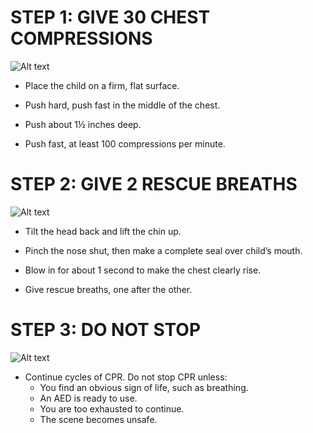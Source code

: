 # STEP 1: GIVE 30 CHEST COMPRESSIONS

![Alt text](\Images\ChildCPR\childCPR10.jpg)

- Place the child on a firm, flat surface.

- Push hard, push fast in the middle of the chest.

- Push about 1½ inches
  deep.

- Push fast, at least 100
  compressions per minute.

# STEP 2: GIVE 2 RESCUE BREATHS

![Alt text](\Images\ChildChoking\childChoking12.jpg)

- Tilt the head back and lift the chin up.

- Pinch the nose shut, then make a complete seal over child’s mouth.

- Blow in for about 1 second to
  make the chest clearly rise.

- Give rescue breaths, one after
  the other.

# STEP 3: DO NOT STOP

![Alt text](\Images\ChildCPR\childCPR9.jpg)

- Continue cycles of CPR. Do not stop CPR unless:
  - You find an obvious sign of life,
    such as breathing.
  - An AED is ready to use.
  - You are too exhausted to continue.
  - The scene becomes unsafe.
